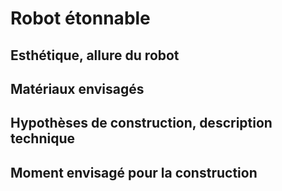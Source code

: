 # Robot étonnable

## Esthétique, allure du robot

## Matériaux envisagés

## Hypothèses de construction, description technique

## Moment envisagé pour la construction
